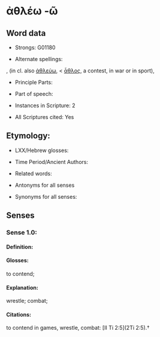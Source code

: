 # ἀθλέω -ῶ

<!-- Status: S2=NeedsEdits -->
<!-- Lexica used for edits:   -->

## Word data

* Strongs: G01180

* Alternate spellings:

,  (in cl. also [ἀθλεύω](), < [ἆθλος](), a contest, in war or in sport), 

* Principle Parts: 


* Part of speech: 


* Instances in Scripture: 2

* All Scriptures cited: Yes

## Etymology: 


* LXX/Hebrew glosses: 


* Time Period/Ancient Authors: 


* Related words: 

* Antonyms for all senses

* Synonyms for all senses: 


## Senses 


### Sense  1.0: 

#### Definition: 

#### Glosses: 

to contend; 

#### Explanation: 

wrestle; 
combat; 

#### Citations: 

to contend in games, wrestle, combat: [II Ti 2:5](2Ti 2:5).†
